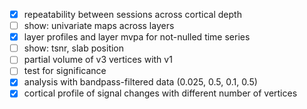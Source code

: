 - [x] repeatability between sessions across cortical depth
- [ ] show: univariate maps across layers
- [x] layer profiles and layer mvpa for not-nulled time series
- [ ] show: tsnr, slab position
- [ ] partial volume of v3 vertices with v1
- [ ] test for significance
- [x] analysis with bandpass-filtered data (0.025, 0.5, 0.1, 0.5)
- [x] cortical profile of signal changes with different number of vertices
